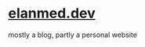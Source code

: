 # [elanmed.dev](https://elanmed.dev)

mostly a blog, partly a personal website

<!--
todo:
- migrate html to image
- github oauth
- zero downtime deploys
-->
